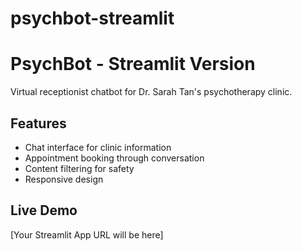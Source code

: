 # psychbot-streamlit
# PsychBot - Streamlit Version

Virtual receptionist chatbot for Dr. Sarah Tan's psychotherapy clinic.

## Features
- Chat interface for clinic information
- Appointment booking through conversation
- Content filtering for safety
- Responsive design

## Live Demo
[Your Streamlit App URL will be here]
